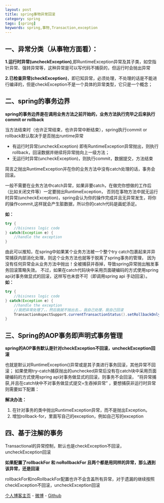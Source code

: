 ```yaml
---
layout: post
title: spring事物异常回滚
category: spring
tags: [spring]
keywords: spring,事物,Transaction,exception
---
```

## 一、异常分类（从事物方面看）：

**1.运行时异常(uncheckException)**,即RuntimeException异常及其子类，如空指针异常、强转异常等，这种异常是可以写代码不捕获的，但运行时会抛出异常
	
**2.已检查异常(checkException)**，即已知异常，必须处理，不处理的话是不能进行编译的，但是checkException不是一个具体的异常类型，它只是一个概念；
	
## 二、spring的事务边界

**spring的事务边界是在调用业务方法之前开始的，业务方法执行完毕之后来执行commit or rollback**

当方法结束时（也许正常结束，也许异常中断结束），spring执行commit or rollback默认取决于是否抛出runtime异常
- 有运行时异常(uncheckException) 即有RuntimeException异常抛出，则执行rollback，回滚数据并继续将异常抛向上一级方法；
- 无运行时异常(uncheckException)，则执行commit，数据提交，方法结束

简言之抛出RuntimeException并在你的业务方法中没有catch处理的话，事务会回滚。

一般不需要在业务方法中catch异常，如果非要catch，在做完你想做的工作后（比如关闭文件等）一定要抛出RuntimeException，
否则在事物方法中就无运行时异常(uncheckException)，spring会认为你的操作完成并且无异常发生，将你的操作commit,这样就会产生脏数据，所以你的catch代码是画蛇添足。

**如：**
```java
try {  
    //bisiness logic code  
} catch(Exception e) {  
    //handle the exception  
} 
```
 
由此可以推知，在spring中如果某个业务方法被一个整个try catch包裹起来并异常捕获内部消化处理，则这个业务方法也就等于脱离了spring事务的管理，
因为没有任何异常会从业务方法中抛出！全被捕获并吞掉，导致spring异常抛出触发事务回滚策略失效。
不过，如果在catch代码块中采用页面硬编码的方式使用spring api对事务做显式的回滚，这样写也未尝不可（即调用spring api 手动回滚）。
**如：**
```java
try {  
    //bisiness logic code  
} catch(Exception e) {  
	//handle the exception 
    //我把异常处理了，，然后我就不抛出去，，我自己处理，我自己回滚
	TransactionAspectSupport.currentTransactionStatus().setRollbackOnly();
} 
```
 
## 三、Spring的AOP事务即声明式事务管理
**spring的AOP事务默认是针对checkException不回滚，uncheckException回滚**

也就是默认对RuntimeException()异常或是其子类进行事务回滚，其他异常不回滚；
如果使用try-catch捕获抛出的unchecked异常后没有在catch块中采用页面硬编码的方式使用spring api对事务做显式的回滚，则事务不会回滚，
“将异常捕获,并且在catch块中不对事务做显式提交=生吞掉异常” ，要想捕获非运行时异常则需要如下配置：

**解决办法：** 
1. 在针对事务的类中抛出RuntimeException异常，而不是抛出Exception。
2. 增加rollback-for，里面写自己的exception，例如自己写的exception


## 四、基于注解的事务

Transactional的异常控制，默认也是checkException不回滚，uncheckException回滚

**如果配置了rollbackFor 和 noRollbackFor 且两个都是用同样的异常，那么遇到该异常，还是回滚**

rollbackFor和noRollbackFor配置也许不会含盖所有异常，对于遗漏的继续按照checkException不回滚，uncheckException回滚

[个人博客主页](https://614756zhang.github.io/zhangpeng/) - [微博](http://weibo.com/614756zhang) - [Github](https://github.com/614756zhang)
